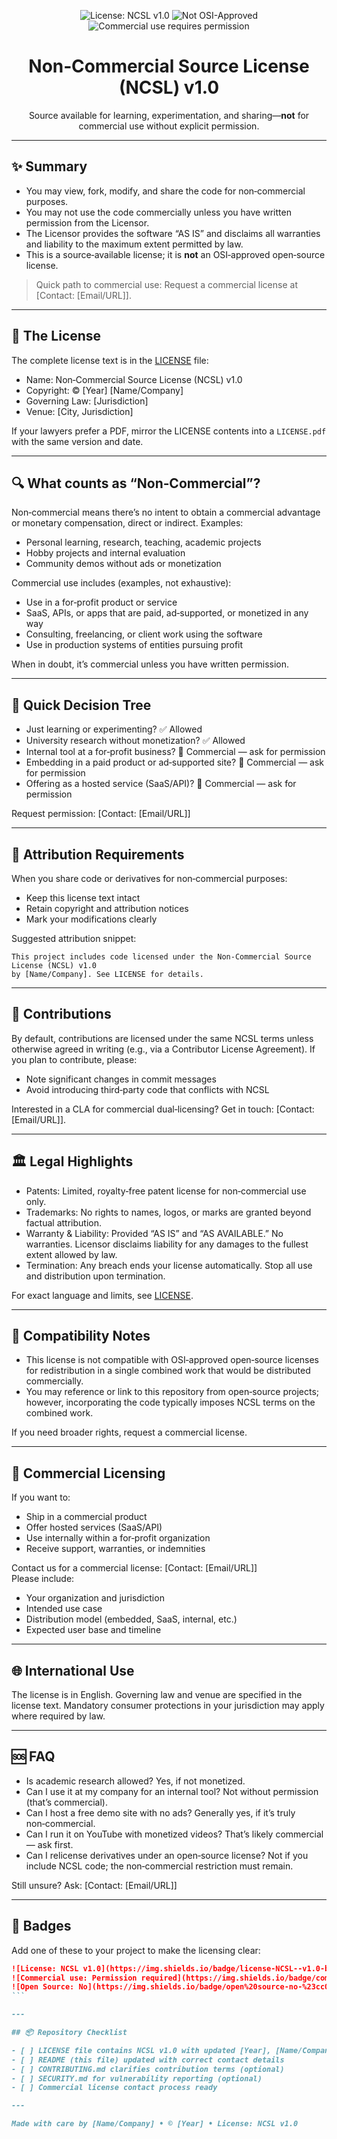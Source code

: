 <!--
  Fancy README for the Non-Commercial Source License (NCSL) v1.0
  Replace placeholders in [brackets] before publishing.
-->

<p align="center">
  <img src="https://img.shields.io/badge/license-NCSL--v1.0-blueviolet.svg?style=for-the-badge" alt="License: NCSL v1.0" />
  <img src="https://img.shields.io/badge/open%20source-no-%23cc0000.svg?style=for-the-badge" alt="Not OSI-Approved" />
  <img src="https://img.shields.io/badge/commercial%20use-requires%20permission-orange.svg?style=for-the-badge" alt="Commercial use requires permission" />
</p>

<h1 align="center">Non‑Commercial Source License (NCSL) v1.0</h1>

<p align="center">
  Source available for learning, experimentation, and sharing—<b>not</b> for commercial use without explicit permission.
</p>

---

## ✨ Summary

- You may view, fork, modify, and share the code for non‑commercial purposes.
- You may not use the code commercially unless you have written permission from the Licensor.
- The Licensor provides the software “AS IS” and disclaims all warranties and liability to the maximum extent permitted by law.
- This is a source‑available license; it is <b>not</b> an OSI‑approved open‑source license.

> Quick path to commercial use: Request a commercial license at [Contact: [Email/URL]].

---

## 📜 The License

The complete license text is in the [LICENSE](./LICENSE) file:
- Name: Non‑Commercial Source License (NCSL) v1.0  
- Copyright: © [Year] [Name/Company]
- Governing Law: [Jurisdiction]
- Venue: [City, Jurisdiction]

If your lawyers prefer a PDF, mirror the LICENSE contents into a `LICENSE.pdf` with the same version and date.

---

## 🔍 What counts as “Non‑Commercial”?

Non‑commercial means there’s no intent to obtain a commercial advantage or monetary compensation, direct or indirect. Examples:
- Personal learning, research, teaching, academic projects
- Hobby projects and internal evaluation
- Community demos without ads or monetization

Commercial use includes (examples, not exhaustive):
- Use in a for‑profit product or service
- SaaS, APIs, or apps that are paid, ad‑supported, or monetized in any way
- Consulting, freelancing, or client work using the software
- Use in production systems of entities pursuing profit

When in doubt, it’s commercial unless you have written permission.

---

## 🧭 Quick Decision Tree

- Just learning or experimenting? ✅ Allowed
- University research without monetization? ✅ Allowed
- Internal tool at a for‑profit business? 🚫 Commercial — ask for permission
- Embedding in a paid product or ad‑supported site? 🚫 Commercial — ask for permission
- Offering as a hosted service (SaaS/API)? 🚫 Commercial — ask for permission

Request permission: [Contact: [Email/URL]]

---

## 🧾 Attribution Requirements

When you share code or derivatives for non‑commercial purposes:
- Keep this license text intact
- Retain copyright and attribution notices
- Mark your modifications clearly

Suggested attribution snippet:
```text
This project includes code licensed under the Non-Commercial Source License (NCSL) v1.0
by [Name/Company]. See LICENSE for details.
```

---

## 🤝 Contributions

By default, contributions are licensed under the same NCSL terms unless otherwise agreed in writing (e.g., via a Contributor License Agreement). If you plan to contribute, please:
- Note significant changes in commit messages
- Avoid introducing third‑party code that conflicts with NCSL

Interested in a CLA for commercial dual‑licensing? Get in touch: [Contact: [Email/URL]].

---

## 🏛️ Legal Highlights

- Patents: Limited, royalty‑free patent license for non‑commercial use only.
- Trademarks: No rights to names, logos, or marks are granted beyond factual attribution.
- Warranty & Liability: Provided “AS IS” and “AS AVAILABLE.” No warranties. Licensor disclaims liability for any damages to the fullest extent allowed by law.
- Termination: Any breach ends your license automatically. Stop all use and distribution upon termination.

For exact language and limits, see [LICENSE](./LICENSE).

---

## 🧩 Compatibility Notes

- This license is not compatible with OSI‑approved open‑source licenses for redistribution in a single combined work that would be distributed commercially.
- You may reference or link to this repository from open‑source projects; however, incorporating the code typically imposes NCSL terms on the combined work.

If you need broader rights, request a commercial license.

---

## 💼 Commercial Licensing

If you want to:
- Ship in a commercial product
- Offer hosted services (SaaS/API)
- Use internally within a for‑profit organization
- Receive support, warranties, or indemnities

Contact us for a commercial license: [Contact: [Email/URL]]  
Please include:
- Your organization and jurisdiction
- Intended use case
- Distribution model (embedded, SaaS, internal, etc.)
- Expected user base and timeline

---

## 🌐 International Use

The license is in English. Governing law and venue are specified in the license text. Mandatory consumer protections in your jurisdiction may apply where required by law.

---

## 🆘 FAQ

- Is academic research allowed? Yes, if not monetized.
- Can I use it at my company for an internal tool? Not without permission (that’s commercial).
- Can I host a free demo site with no ads? Generally yes, if it’s truly non‑commercial.
- Can I run it on YouTube with monetized videos? That’s likely commercial — ask first.
- Can I relicense derivatives under an open‑source license? Not if you include NCSL code; the non‑commercial restriction must remain.

Still unsure? Ask: [Contact: [Email/URL]]

---

## 🧱 Badges

Add one of these to your project to make the licensing clear:

````markdown
![License: NCSL v1.0](https://img.shields.io/badge/license-NCSL--v1.0-blueviolet.svg)
![Commercial use: Permission required](https://img.shields.io/badge/commercial%20use-permission%20required-orange.svg)
![Open Source: No](https://img.shields.io/badge/open%20source-no-%23cc0000.svg)
```

---

## 📦 Repository Checklist

- [ ] LICENSE file contains NCSL v1.0 with updated [Year], [Name/Company], [Jurisdiction], [Venue], [Contact]
- [ ] README (this file) updated with correct contact details
- [ ] CONTRIBUTING.md clarifies contribution terms (optional)
- [ ] SECURITY.md for vulnerability reporting (optional)
- [ ] Commercial license contact process ready

---

Made with care by [Name/Company] • © [Year] • License: NCSL v1.0
